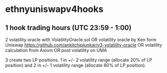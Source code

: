 # ethnyuniswapv4hooks

1 hook trading hours (UTC 23:59 - 1:00)
----
2 volatility oracle with VolatilityOracle.sol 
OR
volatility oracle by Ken form Uniswap https://github.com/ankitchiplunkar/v3-volatility-oracle
OR 
volatility calculation from Axiom
OR 
post volatility on UMA

3 create two LP positions. 1 in +/- 2 volatility range (allocate 20% of LP position) and 2 in +/- 1 volatility range (allocate 80% of LP position).
### 
